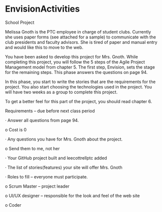 # EnvisionActivities
School Project

Melissa Gnoth is the PTC employee in charge of student clubs. Currently she uses paper forms (see attached for a sample) to communicate with the club presidents and faculty advisors. She is tired of paper and manual entry and would like this to move to the web.

You have been asked to develop this project for Mrs. Gnoth. While completing this project, you will follow the 5 steps of the Agile Project Management model from chapter 5. The first step, Envision, sets the stage for the remaining steps. This phase answers the questions on page 94.

In this phase, you start to write the stories that are the requirements for the project. You also start choosing the technologies used in the project. You will have two weeks as a group to complete this project.

To get a better feel for this part of the project, you should read chapter 6.

Requirements – due before next class period

· Answer all questions from page 94.

  o Cost is 0

· Any questions you have for Mrs. Gnoth about the project.

  o Send them to me, not her

· Your GitHub project built and leecottrellptc added

· The list of stories(features) your site will offer Mrs. Gnoth

· Roles to fill – everyone must participate.

  o Scrum Master – project leader

  o UI/UX designer – responsible for the look and feel of the web site

  o Coder
